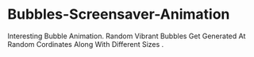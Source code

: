# Bubbles-Screensaver-Animation
Interesting Bubble Animation. Random Vibrant Bubbles Get Generated At Random Cordinates Along With Different Sizes .
